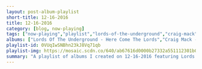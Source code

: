 ```yaml
---
layout: post-album-playlist
short-title: 12-16-2016
title: 12-16-2016
category: [blog, now-playing]
tags: ["now-playing","playlist","lords-of-the-underground","craig-mack","big-l","various-artists","various-artists","various-artists","various-artists"]
albums: ["Lords Of The Underground - Here Come The Lords","Craig Mack - Project: Funk Da World","Big L - Lifestylez Ov Da Poor & Dangerous","Various Artists - The Funky 16 Corners","Various Artists - I Wish","Various Artists - The Best Of Del Tha Funkee Homosapien [The Elektra Years]: The B-Boy Handbook","Various Artists - Let's Get Free"]
playlist-id: 0VUqIwSNBhn23kJ8Vq71qb
playlist-img: https://mosaic.scdn.co/640/ab67616d0000b27332a551112301b05eee3a1eedab67616d0000b2735e4872d092fc6b31aa30cc16ab67616d0000b2739f1f96b2d132b62ef0e3da18ab67616d0000b273f22da4550a4de3cefb5afc0b
summary: "A playlist of albums I created on 12-16-2016 featuring Lords Of The Underground, Craig Mack, Big L, Various Artists, Various Artists, Various Artists, and Various Artists"
---
```

